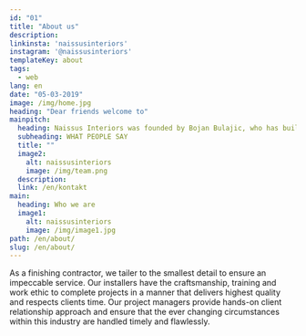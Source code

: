 ```yaml
---
id: "01"
title: "About us"
description: 
linkinsta: 'naissusinteriors'
instagram: '@naissusinteriors'
templateKey: about
tags:
  - web
lang: en
date: "05-03-2019"
image: /img/home.jpg
heading: "Dear friends welcome to"
mainpitch:
  heading: Naissus Interiors was founded by Bojan Bulajic, who has built his reputation of excellence as a high-end contractor for marble, terrazzo and tile installation. With over 15 years of experience and superior workmanship and project management abilities he has come to serve some of the most reputable general contractors, architects and designers in the metropolitan area.
  subheading: WHAT PEOPLE SAY
  title: ""
  image2:
    alt: naissusinteriors
    image: /img/team.png
  description: 
  link: /en/kontakt
main:
  heading: Who we are
  image1:
    alt: naissusinteriors
    image: /img/image1.jpg
path: /en/about/
slug: /en/about/
---
```


As a finishing contractor, we tailer to the smallest detail to ensure an impeccable service.
Our installers have the craftsmanship, training and work ethic to complete projects in a manner that delivers highest quality and respects clients time.
Our project managers provide hands-on client relationship approach and ensure that the ever changing circumstances within this industry are handled timely and flawlessly.